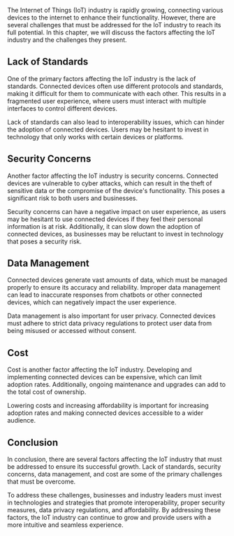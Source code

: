 
The Internet of Things (IoT) industry is rapidly growing, connecting various devices to the internet to enhance their functionality. However, there are several challenges that must be addressed for the IoT industry to reach its full potential. In this chapter, we will discuss the factors affecting the IoT industry and the challenges they present.

Lack of Standards
-----------------

One of the primary factors affecting the IoT industry is the lack of standards. Connected devices often use different protocols and standards, making it difficult for them to communicate with each other. This results in a fragmented user experience, where users must interact with multiple interfaces to control different devices.

Lack of standards can also lead to interoperability issues, which can hinder the adoption of connected devices. Users may be hesitant to invest in technology that only works with certain devices or platforms.

Security Concerns
-----------------

Another factor affecting the IoT industry is security concerns. Connected devices are vulnerable to cyber attacks, which can result in the theft of sensitive data or the compromise of the device's functionality. This poses a significant risk to both users and businesses.

Security concerns can have a negative impact on user experience, as users may be hesitant to use connected devices if they feel their personal information is at risk. Additionally, it can slow down the adoption of connected devices, as businesses may be reluctant to invest in technology that poses a security risk.

Data Management
---------------

Connected devices generate vast amounts of data, which must be managed properly to ensure its accuracy and reliability. Improper data management can lead to inaccurate responses from chatbots or other connected devices, which can negatively impact the user experience.

Data management is also important for user privacy. Connected devices must adhere to strict data privacy regulations to protect user data from being misused or accessed without consent.

Cost
----

Cost is another factor affecting the IoT industry. Developing and implementing connected devices can be expensive, which can limit adoption rates. Additionally, ongoing maintenance and upgrades can add to the total cost of ownership.

Lowering costs and increasing affordability is important for increasing adoption rates and making connected devices accessible to a wider audience.

Conclusion
----------

In conclusion, there are several factors affecting the IoT industry that must be addressed to ensure its successful growth. Lack of standards, security concerns, data management, and cost are some of the primary challenges that must be overcome.

To address these challenges, businesses and industry leaders must invest in technologies and strategies that promote interoperability, proper security measures, data privacy regulations, and affordability. By addressing these factors, the IoT industry can continue to grow and provide users with a more intuitive and seamless experience.
